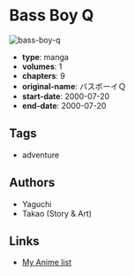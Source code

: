 # Bass Boy Q

![bass-boy-q](https://cdn.myanimelist.net/images/manga/1/233322.jpg)

-   **type**: manga
-   **volumes**: 1
-   **chapters**: 9
-   **original-name**: バスボーイＱ
-   **start-date**: 2000-07-20
-   **end-date**: 2000-07-20

## Tags

-   adventure

## Authors

-   Yaguchi
-   Takao (Story & Art)

## Links

-   [My Anime list](https://myanimelist.net/manga/95531/Bass_Boy_Q)
